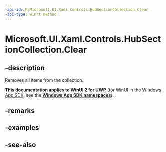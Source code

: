 ```yaml
---
-api-id: M:Microsoft.UI.Xaml.Controls.HubSectionCollection.Clear
-api-type: winrt method
---
```


<!-- Method syntax
public void Clear()
-->

# Microsoft.UI.Xaml.Controls.HubSectionCollection.Clear

## -description
Removes all items from the collection.

**This documentation applies to WinUI 2 for UWP** (for [WinUI](/windows/apps/winui/winui3/) in the [Windows App SDK](/windows/apps/windows-app-sdk/), see the **[Windows App SDK namespaces](/windows/windows-app-sdk/api/winrt/)**).

## -remarks

## -examples

## -see-also
